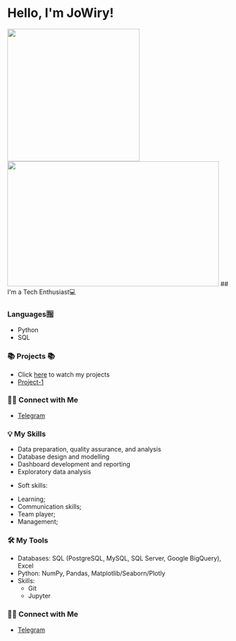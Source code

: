 # Hello, I'm JoWiry! 
<img src=https://user-images.githubusercontent.com/71900299/225784472-f1eb0af5-d847-47a2-8de1-39f5eb509140.gif  width=300px height=300> 
<img src=https://giphy.com/embed/l0JMaNj0xZ6cDFLvq width=480 height=283>
## I'm a Tech Enthusiast💻

### Languages🈯
* Python 
* SQL

### 📚 Projects 📚

* Click [here]() to watch my projects
* [Project-1](https://github.com/JoWiry/Project-1)


### 🙌🏻 Connect with Me

- [Telegram](https://t.me/JoWiry)


### 💡 My Skills

* Data preparation, quality assurance, and analysis
* Database design and modelling
* Dashboard development and reporting
* Exploratory data analysis

- Soft skills:
* Learning;
* Communication skills;
* Team player;
* Management;

### 🛠️ My Tools

- Databases: SQL (PostgreSQL, MySQL, SQL Server, Google BigQuery), Excel
- Python: NumPy, Pandas, Matplotlib/Seaborn/Plotly 
- Skills: 
    * Git
    * Jupyter 

### 🙌🏻 Connect with Me

- [Telegram](https://t.me/JoWiry)
